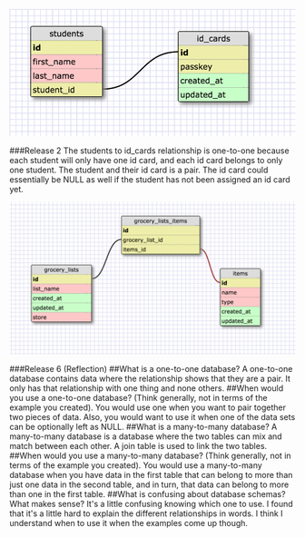 ![One-to-one Schema](/week-8/imgs/one-to-one.png)

###Release 2
The students to id_cards relationship is one-to-one because each student will only have one id card, and each id card belongs to only one student. The student and their id card is a pair. The id card could essentially be NULL as well if the student has not been assigned an id card yet.

![Many-to-many Schema](/week-8/imgs/many-to-many.png)

###Release 6 (Reflection)
##What is a one-to-one database?
A one-to-one database contains data where the relationship shows that they are a pair. It only has that relationship with one thing and none others.
##When would you use a one-to-one database? (Think generally, not in terms of the example you created).
You would use one when you want to pair together two pieces of data. Also, you would want to use it when one of the data sets can be optionally left as NULL.
##What is a many-to-many database?
A many-to-many database is a database where the two tables can mix and match between each other. A join table is used to link the two tables.
##When would you use a many-to-many database? (Think generally, not in terms of the example you created).
You would use a many-to-many database when you have data in the first table that can belong to more than just one data in the second table, and in turn, that data can belong to more than one in the first table.
##What is confusing about database schemas? What makes sense?
It's a little confusing knowing which one to use. I found that it's a little hard to explain the different relationships in words. I think I understand when to use it when the examples come up though.